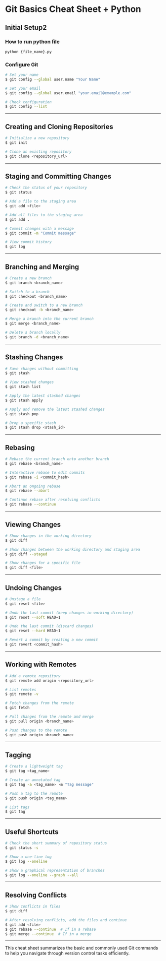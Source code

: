 # Git Basics Cheat Sheet + Python

## Initial Setup2

### How to run python file

```bash
python {file_name}.py
```

### Configure Git

```bash
# Set your name
$ git config --global user.name "Your Name"

# Set your email
$ git config --global user.email "your.email@example.com"

# Check configuration
$ git config --list
```

---

## Creating and Cloning Repositories

```bash
# Initialize a new repository
$ git init

# Clone an existing repository
$ git clone <repository_url>
```

---

## Staging and Committing Changes

```bash
# Check the status of your repository
$ git status

# Add a file to the staging area
$ git add <file>

# Add all files to the staging area
$ git add .

# Commit changes with a message
$ git commit -m "Commit message"

# View commit history
$ git log
```

---

## Branching and Merging

```bash
# Create a new branch
$ git branch <branch_name>

# Switch to a branch
$ git checkout <branch_name>

# Create and switch to a new branch
$ git checkout -b <branch_name>

# Merge a branch into the current branch
$ git merge <branch_name>

# Delete a branch locally
$ git branch -d <branch_name>
```

---

## Stashing Changes

```bash
# Save changes without committing
$ git stash

# View stashed changes
$ git stash list

# Apply the latest stashed changes
$ git stash apply

# Apply and remove the latest stashed changes
$ git stash pop

# Drop a specific stash
$ git stash drop <stash_id>
```

---

## Rebasing

```bash
# Rebase the current branch onto another branch
$ git rebase <branch_name>

# Interactive rebase to edit commits
$ git rebase -i <commit_hash>

# Abort an ongoing rebase
$ git rebase --abort

# Continue rebase after resolving conflicts
$ git rebase --continue
```

---

## Viewing Changes

```bash
# Show changes in the working directory
$ git diff

# Show changes between the working directory and staging area
$ git diff --staged

# Show changes for a specific file
$ git diff <file>
```

---

## Undoing Changes

```bash
# Unstage a file
$ git reset <file>

# Undo the last commit (keep changes in working directory)
$ git reset --soft HEAD~1

# Undo the last commit (discard changes)
$ git reset --hard HEAD~1

# Revert a commit by creating a new commit
$ git revert <commit_hash>
```

---

## Working with Remotes

```bash
# Add a remote repository
$ git remote add origin <repository_url>

# List remotes
$ git remote -v

# Fetch changes from the remote
$ git fetch

# Pull changes from the remote and merge
$ git pull origin <branch_name>

# Push changes to the remote
$ git push origin <branch_name>
```

---

## Tagging

```bash
# Create a lightweight tag
$ git tag <tag_name>

# Create an annotated tag
$ git tag -a <tag_name> -m "Tag message"

# Push a tag to the remote
$ git push origin <tag_name>

# List tags
$ git tag
```

---

## Useful Shortcuts

```bash
# Check the short summary of repository status
$ git status -s

# Show a one-line log
$ git log --oneline

# Show a graphical representation of branches
$ git log --oneline --graph --all
```

---

## Resolving Conflicts

```bash
# Show conflicts in files
$ git diff

# After resolving conflicts, add the files and continue
$ git add <file>
$ git rebase --continue  # If in a rebase
$ git merge --continue  # If in a merge
```

---

This cheat sheet summarizes the basic and commonly used Git commands to help you navigate through version control tasks efficiently.
